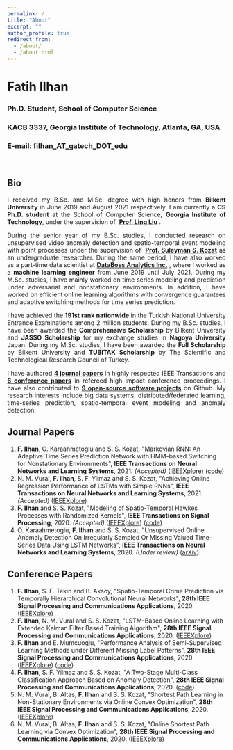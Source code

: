 ```yaml
---
permalink: /
title: "About"
excerpt: ""
author_profile: true
redirect_from: 
  - /about/
  - /about.html
---
```


# Fatih Ilhan

### Ph.D. Student, School of Computer Science
### KACB 3337, Georgia Institute of Technology, Atlanta, GA, USA
### E-mail: filhan_AT_gatech_DOT_edu 


<br>

## Bio

<div style="text-align: justify"><p>I received my B.Sc. and M.Sc. degree with high honors from <b>Bilkent University</b> in June 2019 and August 2021 respectively. I am currently a <b>CS Ph.D. student</b> at the School of Computer Science, <b>Georgia Institute of Technology</b>, under the supervision of  <a href="https://www.cc.gatech.edu/~lingliu/"><b>Prof. Ling Liu</b></a> .</p></div>

<div style="text-align: justify"><p>During the senior year of my B.Sc. studies, I conducted research on unsupervised video anomaly detection and spatio-temporal event modeling with point processes under the supervision of  <a href="http://kilyos.ee.bilkent.edu.tr/~kozat/"><b>Prof. Suleyman S. Kozat</b></a> as an undergraduate researcher. During the same period, I have also worked as a part-time data scientist at <a href="http://data-boss.com.tr/"><b>DataBoss Analytics Inc.</b></a> , where I worked as a <b>machine learning engineer</b> from June 2019 until July 2021. During my M.Sc. studies, I have mainly worked on time series modeling and prediction under adversarial and nonstationary environments. In addition, I have worked on efficient online learning algorithms with convergence guarantees and adaptive switching methods for time series prediction.</p></div>

<div style="text-align: justify"><p>I have achieved the <b>191st rank nationwide</b> in the Turkish National University Entrance Examinations among 2 million students. During my B.Sc. studies, I have been awarded the <b>Comprehensive Scholarship</b> by Bilkent University and <b>JASSO Scholarship</b> for my exchange studies in <b>Nagoya University</b> Japan. During my M.Sc. studies, I have been awarded the <b>Full Scholarship</b> by Bilkent University and <b>TUBITAK Scholarship</b> by The Scientific and Technological Research Council of Turkey.</p></div>

<div style="text-align: justify"><p>I have authored <a href="#journal-papers"><b>4 journal papers</b></a> in highly respected IEEE Transactions and <a href="#conference-papers"><b>6 conference papers</b></a> in refereed high impact conference proceedings. I have also contributed to <a href="http://github.com/fatih-ilhan"><b>9 open-source software projects</b></a> on Github. My research interests include big data systems, distributed/federated learning, time-series prediction, spatio-temporal event modeling and anomaly detection.</p></div>


<h2 id="journal-papers"> Journal Papers</h2>

1.  **F. Ilhan**, O. Karaahmetoglu and S. S. Kozat, "Markovian RNN: An Adaptive Time Series Prediction Network with HMM-based Switching for Nonstationary Environments", **IEEE Transactions on Neural Networks and Learning Systems**, 2021\. _(Accepted)_ ([IEEEXplore](https://ieeexplore.ieee.org/document/9509335)) ([code](https://github.com/fatih-ilhan/markov-rnn))
2.  N. M. Vural, **F. Ilhan**, S. F. Yilmaz and S. S. Kozat, "Achieving Online Regression Performance of LSTMs with Simple RNNs", **IEEE Transactions on Neural Networks and Learning Systems**, 2021\. _(Accepted)_ ([IEEEXplore](https://ieeexplore.ieee.org/document/9457246))
3.  **F. Ilhan** and S. S. Kozat, "Modeling of Spatio-Temporal Hawkes Processes with Randomized Kernels", **IEEE Transactions on Signal Processing**, 2020\. _(Accepted)_ ([IEEEXplore](https://ieeexplore.ieee.org/document/9177186)) ([code](https://github.com/fatih-ilhan/sthawkes))
4.  O. Karaahmetoglu, **F. Ilhan** and S. S. Kozat, "Unsupervised Online Anomaly Detection On Irregularly Sampled Or Missing Valued Time-Series Data Using LSTM Networks", **IEEE Transactions on Neural Networks and Learning Systems**, 2020\. _(Under review)_ ([arXiv](https://arxiv.org/abs/2005.12005))


<h2 id="conference-papers"> Conference Papers</h2>

1.  **F. Ilhan**, S. F. Tekin and B. Aksoy, "Spatio-Temporal Crime Prediction via Temporally Hierarchical Convolutional Neural Networks", **28th IEEE Signal Processing and Communications Applications**, 2020. ([IEEEXplore](https://ieeexplore.ieee.org/document/9302169))
2.  **F. Ilhan**, N. M. Vural and S. S. Kozat, "LSTM-Based Online Learning with Extended Kalman Filter Based Training Algorithm", **28th IEEE Signal Processing and Communications Applications**, 2020. ([IEEEXplore](https://ieeexplore.ieee.org/document/9302071))
3.  **F. Ilhan** and E. Mumcuoglu, "Performance Analysis of Semi-Supervised Learning Methods under Different Missing Label Patterns", **28th IEEE Signal Processing and Communications Applications**, 2020\. ([IEEEXplore](https://ieeexplore.ieee.org/document/9302465)) ([code](https://github.com/fatih-ilhan/ssl-exploration))
4.  **F. Ilhan**, S. F. Yilmaz and S. S. Kozat, "A Two-Stage Multi-Class Classification Approach Based on Anomaly Detection", **28th IEEE Signal Processing and Communications Applications**, 2020\. ([code](https://github.com/fatih-ilhan/anomaly-detection-for-mcc))
5.  N. M. Vural, B. Altas, **F. Ilhan** and S. S. Kozat, "Shortest Path Learning in Non-Stationary Environments via Online Convex Optimization", **28th IEEE Signal Processing and Communications Applications**, 2020. ([IEEEXplore](https://ieeexplore.ieee.org/document/9302496))
6.  N. M. Vural, B. Altas, **F. Ilhan** and S. S. Kozat, "Online Shortest Path Learning via Convex Optimization", **28th IEEE Signal Processing and Communications Applications**, 2020. ([IEEEXplore](https://ieeexplore.ieee.org/document/9302479))
